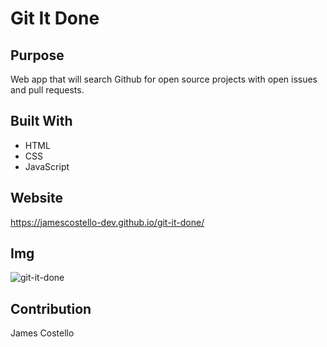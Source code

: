 # Git It Done

## Purpose
Web app that will search Github for open source projects with open issues and pull requests.

## Built With
* HTML
* CSS
* JavaScript

## Website
https://jamescostello-dev.github.io/git-it-done/

## Img
![git-it-done](https://user-images.githubusercontent.com/28774706/113648865-32d8a980-9642-11eb-9dc8-ecace7acd506.png)

## Contribution 
James Costello
